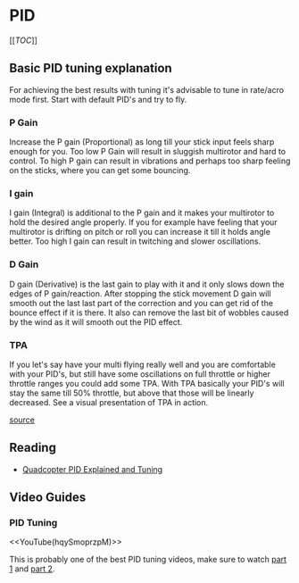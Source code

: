 # PID

[[_TOC_]]

## Basic PID tuning explanation

For achieving the best results with tuning it's advisable to tune in rate/acro mode first. Start with default PID's and try to fly.

### P Gain
Increase the P gain (Proportional) as long till your stick input feels sharp enough for you. Too low P Gain will result in sluggish multirotor and hard to control. To high P gain can result in vibrations and perhaps too sharp feeling on the sticks, where you can get some bouncing.

### I gain

I gain (Integral) is additional to the P gain and it makes your multirotor to hold the desired angle properly. If you for example have feeling that your multirotor is drifting on pitch or roll you can increase it till it holds angle better. Too high I gain can result in twitching and slower oscillations.

### D Gain

D gain (Derivative) is the last gain to play with it and it only slows down the edges of P gain/reaction. After stopping the stick movement D gain will smooth out the last last part of the correction and you can get rid of the bounce effect if it is there. It also can remove the last bit of wobbles caused by the wind as it will smooth out the PID effect.

### TPA

If you let's say have your multi flying really well and you are comfortable with your PID's, but still have some oscillations on full throttle or higher throttle ranges you could add some TPA. With TPA basically your PID's will stay the same till 50% throttle, but above that those will be linearly decreased. See a visual presentation of TPA in action.

[source](http://www.netraam.eu/nazewiki/pmwiki.php?n=Howto.PIDTuning)

## Reading

* [Quadcopter PID Explained and Tuning](http://blog.oscarliang.net/quadcopter-pid-explained-tuning/)

## Video Guides

### PID Tuning

<<YouTube(hqySmoprzpM)>>

This is probably one of the best PID tuning videos, make sure to watch [part 1](https://www.youtube.com/watch?v=hqySmoprzpM) and [part 2](https://www.youtube.com/watch?v=UBgYEstAfvY).